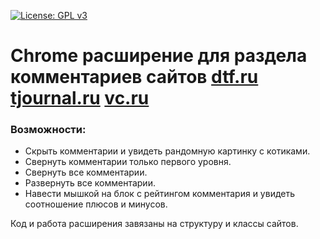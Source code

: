 [![License: GPL v3](https://img.shields.io/badge/License-GPLv3-blue.svg)](https://www.gnu.org/licenses/gpl-3.0)

# Chrome расширение для раздела комментариев сайтов [dtf.ru](https://www.dtf.ru) [tjournal.ru](https://www.tjournal.ru) [vc.ru](https://www.vc.ru)

### Возможности:
* Скрыть комментарии и увидеть рандомную картинку с котиками.
* Свернуть комментарии только первого уровня.
* Свернуть все комментарии.
* Развернуть все комментарии.
* Навести мышкой на блок с рейтингом комментария и увидеть соотношение плюсов и минусов.

Код и работа расширения завязаны на структуру и классы сайтов.
